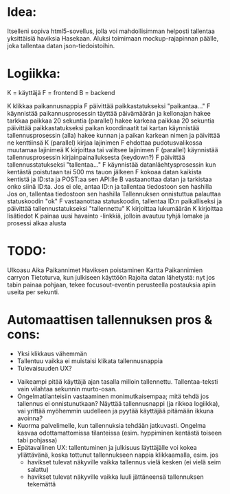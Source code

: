Idea:
=====
Itselleni sopiva html5-sovellus, jolla voi mahdollisimman helposti tallentaa yksittäisiä haviksia Hasekaan.
Aluksi toimimaan mockup-rajapinnan päälle, joka tallentaa datan json-tiedoistoihin.


Logiikka:
=========
K = käyttäjä
F = frontend
B = backend

K klikkaa paikannusnappia
F päivittää paikkastatukseksi "paikantaa..."
F käynnistää paikannusprosessin
     täyttää päivämäärän ja kellonajan
     hakee tarkkaa paikkaa 20 sekuntia
     (parallel) hakee karkeaa paikkaa 20 sekuntia
     päivittää paikkastatukseksi paikan koordinaatit tai kartan
     käynnistää tallennusprosessin (alla)
     hakee kunnan ja paikan karkean nimen ja päivittää ne kenttiinsä
K (parallel) kirjaa lajinimen
F ehdottaa pudotusvalikossa muutamaa lajinimeä
K kirjoittaa tai valitsee lajinimen
     F (parallel) käynnistää tallennusprosessin kirjainpainalluksesta (keydown?)
     F päivittää tallennusstatukseksi "tallentaa..."
     F käynnistää datanläehtysprosessin kun kentästä poistutaan tai 500 ms tauon jälkeen
     F kokoaa datan kaikista kentistä ja ID:sta ja POST:aa sen API:lle
     B vastaanottaa datan ja tarkistaa onko siinä ID:ta.
          Jos ei ole, antaa ID:n ja tallentaa tiedostoon sen hashilla
          Jos on, tallentaa tiedostoon sen hashilla
          Tallennuksen onnistuttua palauttaa statuskoodin "ok"
     F vastaanottaa statuskoodin, tallentaa ID:n paikalliseksi ja päivittää tallennustatukseksi "tallennettu"
K kirjoittaa lukumäärän
K kirjoittaa lisätiedot
K painaa uusi havainto -linkkiä, jolloin avautuu tyhjä lomake ja prosessi alkaa alusta


TODO:
=====
Ulkoasu
Aika
Paikannimet
Haviksen poistaminen
Kartta
Paikannimien carryon
Tietoturva, kun julkiseen käyttöön
Rajoita datan lähetystä: nyt jos tabin painaa pohjaan, tekee focusout-eventin perusteella postauksia apiin useita per sekunti.


Automaattisen tallennuksen pros & cons:
=======================================
+ Yksi klikkaus vähemmän
+ Tallentuu vaikka ei muistaisi klikata tallennusnappia
+ Tulevaisuuden UX?
- Vaikeampi pitää käyttäjä ajan tasalla milloin tallennettu. Tallentaa-teksti vain vilahtaa sekunnin murto-osan.
- Ongelmatilanteisiin vastaaminen monimutkaisempaa; mitä tehdä jos tallennus ei onnistunutkaan? Näyttää tallennusnappi (ja rikkoa logiikka), vai yrittää myöhemmin uudelleen ja pyytää käyttäjää pitämään ikkuna avoinna?
- Kuorma palvelimelle, kun tallennuksia tehdään jatkuvasti. Ongelma kasvaa odottamattomissa tilanteissa (esim. hyppiminen kentästä toiseen tabi pohjassa)
- Epätavallinen UX: tallentuminen ja julkisuus läyttäjälle voi kokea yllättävänä, koska tottunut tallennukseen nappia klikkaamalla, esim. jos
     - havikset tulevat näkyville vaikka tallennus vielä kesken (ei vielä seim salattu)
     - havikset tulevat näkyville vaikka luuli jättäneensä tallennuksen tekemättä

